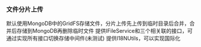 ### 文件分片上传
默认使用MongoDB中的GridFS存储文件，分片上传先上传到临时目录后合并，合并后存储到MongoDB再删除临时文件
提供IFileService和三个相关联的接口，可通过实现所有接口切换存储中间件(未测试)
提供I18NUtils，可以实现国际化





